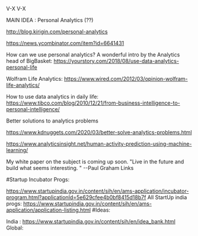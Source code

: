 V-X
V-X

MAIN IDEA : Personal Analytics (??)

http://blog.kirigin.com/personal-analytics

https://news.ycombinator.com/item?id=6641431

How can we use personal analytics? A wonderful intro by the Analytics head of BigBasket: https://yourstory.com/2018/08/use-data-analytics-personal-life

Wolfram Life Analytics: https://www.wired.com/2012/03/opinion-wolfram-life-analytics/

How to use data analytics in daily life: https://www.tibco.com/blog/2010/12/21/from-business-intelligence-to-personal-intelligence/

Better solutions to analytics problems

https://www.kdnuggets.com/2020/03/better-solve-analytics-problems.html

https://www.analyticsinsight.net/human-activity-prediction-using-machine-learning/

My white paper on the subject is coming up soon.
                            "Live in the future and build what seems interesting. " --Paul Graham
Links

#Startup Incubator Progs:

https://www.startupindia.gov.in/content/sih/en/ams-application/incubator-program.html?applicationId=5e629cfee4b0bf8415d18b7f
All StartUp india progs: https://www.startupindia.gov.in/content/sih/en/ams-application/application-listing.html
#Ideas:

India : https://www.startupindia.gov.in/content/sih/en/idea_bank.html
Global:
